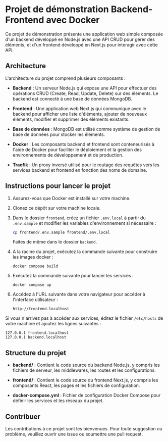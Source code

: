 # Projet de démonstration Backend-Frontend avec Docker

Ce projet de démonstration présente une application web simple composée d'un backend développé en Node.js avec une API CRUD pour gérer des éléments, et d'un frontend développé en Next.js pour interagir avec cette API.

## Architecture

L'architecture du projet comprend plusieurs composants :

- **Backend** : Un serveur Node.js qui expose une API pour effectuer des opérations CRUD (Create, Read, Update, Delete) sur des éléments. Le backend est connecté à une base de données MongoDB.

- **Frontend** : Une application web Next.js qui communique avec le backend pour afficher une liste d'éléments, ajouter de nouveaux éléments, modifier et supprimer des éléments existants.

- **Base de données** : MongoDB est utilisé comme système de gestion de base de données pour stocker les éléments.

- **Docker** : Les composants backend et frontend sont conteneurisés à l'aide de Docker pour faciliter le déploiement et la gestion des environnements de développement et de production.

- **Traefik** : Un proxy inversé utilisé pour le routage des requêtes vers les services backend et frontend en fonction des noms de domaine.

## Instructions pour lancer le projet

1. Assurez-vous que Docker est installé sur votre machine.

2. Clonez ce dépôt sur votre machine locale.

3. Dans le dossier `frontend`, créez un fichier `.env.local` à partir du `.env.sample` et modifier les variables
   d'environnement si nécessaire :

   ```bash
   cp frontend/.env.sample frontend/.env.local
   ```

   Faites de même dans le dossier `backend`.

4. A la racine du projet, exécutez la commande suivante pour construire les images docker :

   ```
   docker compose build
   ```

5. Exécutez la commande suivante pour lancer les services :

   ```
   docker compose up
   ```

6. Accédez à l'URL suivante dans votre navigateur pour accéder à l'interface utilisateur :
   ```
   http://frontend.localhost
   ```

Si vous n'arrivez pas à accéder aux services, éditez le fichier `/etc/hosts` de votre machine et ajoutez les lignes suivantes :

```
127.0.0.1 frontend.localhost
127.0.0.1 backend.localhost
```

## Structure du projet

- **backend/** : Contient le code source du backend Node.js, y compris les fichiers de serveur, les middlewares, les routes et les configurations.

- **frontend/** : Contient le code source du frontend Next.js, y compris les composants React, les pages et les fichiers de configuration.

- **docker-compose.yml** : Fichier de configuration Docker Compose pour définir les services et les réseaux du projet.

## Contribuer

Les contributions à ce projet sont les bienvenues. Pour toute suggestion ou problème, veuillez ouvrir une issue ou soumettre une pull request.
